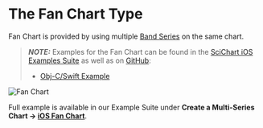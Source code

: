 # The Fan Chart Type
Fan Chart is provided by using multiple [Band Series](2d-chart-types---band-series.html) on the same chart.

> **_NOTE:_** Examples for the Fan Chart can be found in the [SciChart iOS Examples Suite](https://www.scichart.com/examples/ios-chart/) as well as on [GitHub](https://github.com/ABTSoftware/SciChart.iOS.Examples):
> 
> - [Obj-C/Swift Example](https://www.scichart.com/example/ios-fan-chart/)

![Fan Chart](img/chart-types-2d/fan-chart-example.png)

Full example is available in our Example Suite under **Create a Multi-Series Chart -> [iOS Fan Chart](https://www.scichart.com/example/ios-fan-chart/)**.
